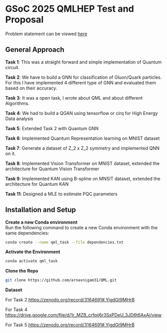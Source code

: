 # GSoC 2025 QMLHEP Test and Proposal

Problem statement can be viewed [here](https://docs.google.com/document/d/1imoMEyC0r5IESonwgA7BThEQWDfdrOsoyfMfyJgyXmU/edit?tab=t.0)

## General Approach 
**Task 1**: This was a straight forward and simple implementation of Quantum circuit.

**Task 2**: We have to build a GNN for classification of Gluon/Quark particles. For this I have implemented 4 different type of GNN and evaluated them based on their accuracy.

**Task 3**: It was a open task, I wrote about QML and about different Algorithms.

**Task 4**: We had to build a QGAN using tensorflow or cirq for High Energy Data analysis

**Task 5**: Extended Task 2 with Quantum GNN 

**Task 6**: Implemented Quantum Representation learning on MNIST dataset

**Task 7**: Generate a dataset of Z_2 x Z_2 symmetry and implemented QNN on it.

**Task 8**: Implemented Vision Transformer on MNIST dataset, extended the architecture for Quantum Vision Transformer

**Task 9**: Implemented KAN using B-spline on MNSIT dataset, extended the architecture for Quantum KAN

**Task 11**: Designed a MLE to estimate PQC parameters




## Installation and Setup

 **Create a new Conda environment**  
Run the following command to create a new Conda environment with the same dependencies:

```sh
conda create --name qml_task --file dependencies.txt
```
**Activate the Environment**
```sh
conda activate qml_task
```

**Clone the Repo**
```sh
git clone https://github.com/arnavnigam31/QML.git
```

**Dataset**<br>

For Task 2 https://zenodo.org/record/3164691#.YigdGt9MHrB

For Task 4 https://drive.google.com/file/d/1r_MZB_crfpij6r3SxPDeU_3JD6t6AxAj/view

For Task 5 https://zenodo.org/record/3164691#.YigdGt9MHrB

